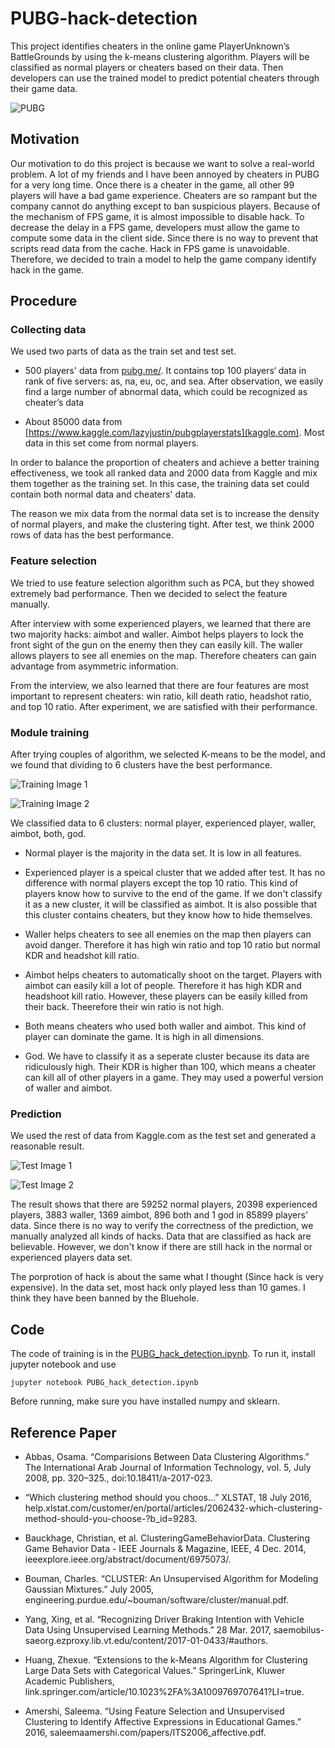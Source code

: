 # PUBG-hack-detection

This project identifies cheaters in the online game PlayerUnknown’s BattleGrounds by using the k-means clustering algorithm. Players will be classified as normal players or cheaters based on their data. Then developers can use the trained model to predict potential cheaters through their game data. 

![PUBG](https://github.com/JunjieCheng/PUBG-hack-detection/blob/master/images/PUBG.jpg)

## Motivation

Our motivation to do this project is because we want to solve a real-world problem. A lot of my friends and I have been annoyed by cheaters in PUBG for a very long time. Once there is a cheater in the game, all other 99 players will have a bad game experience. Cheaters are so rampant but the company cannot do anything except to ban suspicious players. Because of the mechanism of FPS game, it is almost impossible to disable hack. To decrease the delay in a FPS game, developers must allow the game to compute some data in the client side. Since there is no way to prevent that scripts read data from the cache. Hack in FPS game is unavoidable. Therefore, we decided to train a model to help the game company identify hack in the game.

## Procedure

### Collecting data

We used two parts of data as the train set and test set. 

* 500 players' data from [pubg.me/](pubg.me/). It contains top 100 players‘ data in rank of five servers: as, na, eu, oc, and sea. After observation, we easily find a large number of abnormal data, which could be recognized as cheater’s data
	
* About 85000 data from [https://www.kaggle.com/lazyjustin/pubgplayerstats](kaggle.com). Most data in this set come from normal players. 
	
In order to balance the proportion of cheaters and achieve a better training effectiveness, we took all ranked data and 2000 data from Kaggle and mix them together as the training set. In this case, the training data set could contain both normal data and cheaters' data. 

The reason we mix data from the normal data set is to increase the density of normal players, and make the clustering tight. After test, we think 2000 rows of data has the best performance. 

### Feature selection

We tried to use feature selection algorithm such as PCA, but they showed extremely bad performance. Then we decided to select the feature manually.

After interview with some experienced players, we learned that there are two majority hacks: aimbot and waller. Aimbot helps players to lock the front sight of the gun on the enemy then they can easily kill. The waller allows players to see all enemies on the map. Therefore cheaters can gain advantage from asymmetric information. 

From the interview, we also learned that there are four features are most important to represent cheaters: win ratio, kill death ratio, headshot ratio, and top 10 ratio. After experiment, we are satisfied with their performance. 

### Module training

After trying couples of algorithm, we selected K-means to be the model, and we found that dividing to 6 clusters have the best performance. 

![Training Image 1](https://github.com/JunjieCheng/PUBG-hack-detection/blob/master/images/training_1.png)

![Training Image 2](https://github.com/JunjieCheng/PUBG-hack-detection/blob/master/images/training_2.png)

We classified data to 6 clusters: normal player, experienced player, waller, aimbot, both, god.

* Normal player is the majority in the data set. It is low in all features.

* Experienced player is a speical cluster that we added after test. It has no difference with normal players except the top 10 ratio. This kind of players know how to survive to the end of the game. If we don't classify it as a new cluster, it will be classified as aimbot. It is also possible that this cluster contains cheaters, but they know how to hide themselves.

* Waller helps cheaters to see all enemies on the map then players can avoid danger. Therefore it has high win ratio and top 10 ratio but normal KDR and headshot kill ratio.

* Aimbot helps cheaters to automatically shoot on the target. Players with aimbot can easily kill a lot of people. Therefore it has high KDR and headshoot kill ratio. However, these players can be easily killed from their back. Theerefore their win ratio is not high. 

* Both means cheaters who used both waller and aimbot. This kind of player can dominate the game. It is high in all dimensions. 

* God. We have to classify it as a seperate cluster because its data are ridiculously high. Their KDR is higher than 100, which means a cheater can kill all of other players in a game. They may used a powerful version of waller and aimbot. 

### Prediction

We used the rest of data from Kaggle.com as the test set and generated a reasonable result.

![Test Image 1](https://github.com/JunjieCheng/PUBG-hack-detection/blob/master/images/test_1.png)

![Test Image 2](https://github.com/JunjieCheng/PUBG-hack-detection/blob/master/images/test_2.png)

The result shows that there are 59252 normal players, 20398 experienced players, 3883 waller, 1369 aimbot, 896 both and 1 god in 85899 players' data. Since there is no way to verify the correctness of the prediction, we manually analyzed all kinds of hacks. Data that are classified as hack are believable. However, we don't know if there are still hack in the normal or experienced players data set. 

The porprotion of hack is about the same what I thought (Since hack is very expensive). In the data set, most hack only played less than 10 games. I think they have been banned by the Bluehole.

## Code

The code of training is in the [PUBG_hack_detection.ipynb](https://github.com/JunjieCheng/PUBG-hack-detection/blob/master/PUBG_hack_detection.ipynb). To run it, install jupyter notebook and use

	jupyter notebook PUBG_hack_detection.ipynb
	
Before running, make sure you have installed numpy and sklearn. 

## Reference Paper

* Abbas, Osama. “Comparisions Between Data Clustering Algorithms.” The International Arab   Journal of Information Technology, vol. 5, July 2008, pp. 320–325., doi:10.18411/a-2017-023.

* “Which clustering method should you choos...” XLSTAT, 18 July 2016, help.xlstat.com/customer/en/portal/articles/2062432-which-clustering-method-should-you-choose-?b_id=9283.

* Bauckhage, Christian, et al. ClusteringGameBehaviorData. Clustering Game Behavior Data - IEEE Journals & Magazine, IEEE, 4 Dec. 2014, ieeexplore.ieee.org/abstract/document/6975073/. 

* Bouman, Charles. “CLUSTER: An Unsupervised Algorithm for Modeling Gaussian Mixtures.”  July 2005, engineering.purdue.edu/~bouman/software/cluster/manual.pdf.  

* Yang, Xing, et al. “Recognizing Driver Braking Intention with Vehicle Data Using Unsupervised Learning Methods.” 28 Mar. 2017, saemobilus-saeorg.ezproxy.lib.vt.edu/content/2017-01-0433/#authors.  

* Huang, Zhexue. “Extensions to the k-Means Algorithm for Clustering Large Data Sets with Categorical Values.” SpringerLink, Kluwer Academic Publishers, link.springer.com/article/10.1023%2FA%3A1009769707641?LI=true. 

* Amershi, Saleema. “Using Feature Selection and Unsupervised Clustering to Identify Affective Expressions in Educational Games.” 2016, saleemaamershi.com/papers/ITS2006_affective.pdf. 

